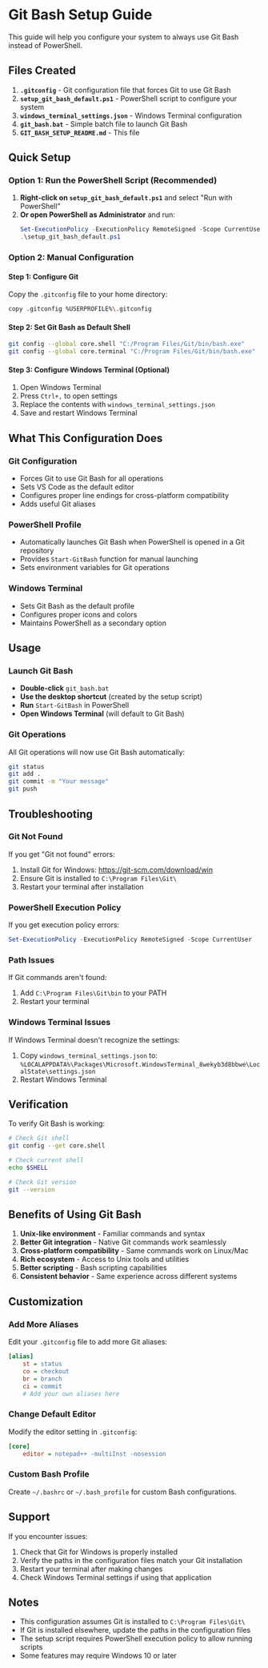 # Git Bash Setup Guide

This guide will help you configure your system to always use Git Bash instead of PowerShell.

## Files Created

1. **`.gitconfig`** - Git configuration file that forces Git to use Git Bash
2. **`setup_git_bash_default.ps1`** - PowerShell script to configure your system
3. **`windows_terminal_settings.json`** - Windows Terminal configuration
4. **`git_bash.bat`** - Simple batch file to launch Git Bash
5. **`GIT_BASH_SETUP_README.md`** - This file

## Quick Setup

### Option 1: Run the PowerShell Script (Recommended)

1. **Right-click on `setup_git_bash_default.ps1`** and select "Run with PowerShell"
2. **Or open PowerShell as Administrator** and run:
   ```powershell
   Set-ExecutionPolicy -ExecutionPolicy RemoteSigned -Scope CurrentUser
   .\setup_git_bash_default.ps1
   ```

### Option 2: Manual Configuration

#### Step 1: Configure Git
Copy the `.gitconfig` file to your home directory:
```bash
copy .gitconfig %USERPROFILE%\.gitconfig
```

#### Step 2: Set Git Bash as Default Shell
```bash
git config --global core.shell "C:/Program Files/Git/bin/bash.exe"
git config --global core.terminal "C:/Program Files/Git/bin/bash.exe"
```

#### Step 3: Configure Windows Terminal (Optional)
1. Open Windows Terminal
2. Press `Ctrl+,` to open settings
3. Replace the contents with `windows_terminal_settings.json`
4. Save and restart Windows Terminal

## What This Configuration Does

### Git Configuration
- Forces Git to use Git Bash for all operations
- Sets VS Code as the default editor
- Configures proper line endings for cross-platform compatibility
- Adds useful Git aliases

### PowerShell Profile
- Automatically launches Git Bash when PowerShell is opened in a Git repository
- Provides `Start-GitBash` function for manual launching
- Sets environment variables for Git operations

### Windows Terminal
- Sets Git Bash as the default profile
- Configures proper icons and colors
- Maintains PowerShell as a secondary option

## Usage

### Launch Git Bash
- **Double-click** `git_bash.bat`
- **Use the desktop shortcut** (created by the setup script)
- **Run** `Start-GitBash` in PowerShell
- **Open Windows Terminal** (will default to Git Bash)

### Git Operations
All Git operations will now use Git Bash automatically:
```bash
git status
git add .
git commit -m "Your message"
git push
```

## Troubleshooting

### Git Not Found
If you get "Git not found" errors:
1. Install Git for Windows: https://git-scm.com/download/win
2. Ensure Git is installed to `C:\Program Files\Git\`
3. Restart your terminal after installation

### PowerShell Execution Policy
If you get execution policy errors:
```powershell
Set-ExecutionPolicy -ExecutionPolicy RemoteSigned -Scope CurrentUser
```

### Path Issues
If Git commands aren't found:
1. Add `C:\Program Files\Git\bin` to your PATH
2. Restart your terminal

### Windows Terminal Issues
If Windows Terminal doesn't recognize the settings:
1. Copy `windows_terminal_settings.json` to:
   `%LOCALAPPDATA%\Packages\Microsoft.WindowsTerminal_8wekyb3d8bbwe\LocalState\settings.json`
2. Restart Windows Terminal

## Verification

To verify Git Bash is working:
```bash
# Check Git shell
git config --get core.shell

# Check current shell
echo $SHELL

# Check Git version
git --version
```

## Benefits of Using Git Bash

1. **Unix-like environment** - Familiar commands and syntax
2. **Better Git integration** - Native Git commands work seamlessly
3. **Cross-platform compatibility** - Same commands work on Linux/Mac
4. **Rich ecosystem** - Access to Unix tools and utilities
5. **Better scripting** - Bash scripting capabilities
6. **Consistent behavior** - Same experience across different systems

## Customization

### Add More Aliases
Edit your `.gitconfig` file to add more Git aliases:
```ini
[alias]
    st = status
    co = checkout
    br = branch
    ci = commit
    # Add your own aliases here
```

### Change Default Editor
Modify the editor setting in `.gitconfig`:
```ini
[core]
    editor = notepad++ -multiInst -nosession
```

### Custom Bash Profile
Create `~/.bashrc` or `~/.bash_profile` for custom Bash configurations.

## Support

If you encounter issues:
1. Check that Git for Windows is properly installed
2. Verify the paths in the configuration files match your Git installation
3. Restart your terminal after making changes
4. Check Windows Terminal settings if using that application

## Notes

- This configuration assumes Git is installed to `C:\Program Files\Git\`
- If Git is installed elsewhere, update the paths in the configuration files
- The setup script requires PowerShell execution policy to allow running scripts
- Some features may require Windows 10 or later

